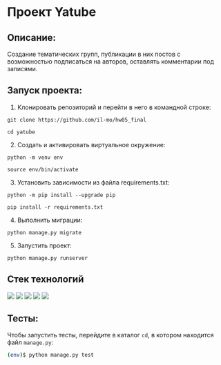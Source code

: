 # Проект Yatube

## Описание:
Создание тематических групп, публикации в них постов  с возможностью подписаться на авторов,
оставлять комментарии под записями.


## Запуск проекта:

1. Клонировать репозиторий и перейти в него в командной строке:

```
git clone https://github.com/il-mo/hw05_final
```

```
cd yatube
```

2. Cоздать и активировать виртуальное окружение:

```
python -m venv env
```

```
source env/bin/activate
```

3. Установить зависимости из файла requirements.txt:

```
python -m pip install --upgrade pip
```

```
pip install -r requirements.txt
```

4. Выполнить миграции:

```
python manage.py migrate
```

5. Запустить проект:

```
python manage.py runserver
```
## Cтек технологий

<img src="https://camo.githubusercontent.com/1d60a65352c961dc0bc3bfcddb926a34787b47ffced9bcadeaea32962297ef5a/68747470733a2f2f696d672e736869656c64732e696f2f62616467652f2d507974686f6e2d3035313232413f7374796c653d666c6174266c6f676f3d707974686f6e"> <img src="https://camo.githubusercontent.com/e3b0a2acde2315cf6389d5f30fc1ad13d74a087554a28d5193a2131d4e79d180/68747470733a2f2f696d672e736869656c64732e696f2f62616467652f2d446a616e676f2d3035313232413f7374796c653d666c6174266c6f676f3d646a616e676f266c6f676f436f6c6f723d303932453230"> <img src="https://camo.githubusercontent.com/d738d76484d50c8345c2d01e39364b707285bc7936140858e7909dfe6424efb2/68747470733a2f2f696d672e736869656c64732e696f2f62616467652f2d4353532d3035313232413f7374796c653d666c6174266c6f676f3d43535333266c6f676f436f6c6f723d313537324236"> <img src="https://camo.githubusercontent.com/c8d13e1c596a6726b1da8475a9299fac133f95ef009083b48be01f975a44987e/68747470733a2f2f696d672e736869656c64732e696f2f62616467652f2d48544d4c2d3035313232413f7374796c653d666c6174266c6f676f3d48544d4c35"> <img src="https://camo.githubusercontent.com/1a3d592707d940e585ac708278cf93823ccf24115714e2b90d27165c2abac401/68747470733a2f2f696d672e736869656c64732e696f2f62616467652f2d426f6f7473747261702d3035313232413f7374796c653d666c6174266c6f676f3d626f6f747374726170266c6f676f436f6c6f723d353633443743"> 


## Тесты:
Чтобы запустить тесты, перейдите в каталог `cd`, в котором находится файл `manage.py`:
```sh
(env)$ python manage.py test 
```

